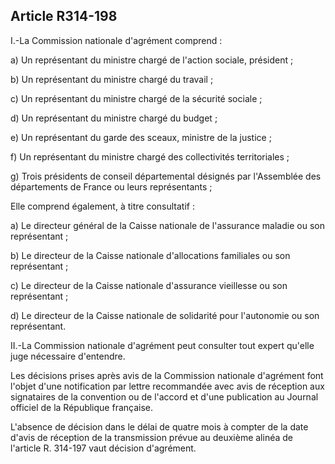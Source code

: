 ## Article R314-198

I.-La Commission nationale d'agrément comprend :

a) Un représentant du ministre chargé de l'action sociale, président ;

b) Un représentant du ministre chargé du travail ;

c) Un représentant du ministre chargé de la sécurité sociale ;

d) Un représentant du ministre chargé du budget ;

e) Un représentant du garde des sceaux, ministre de la justice ;

f) Un représentant du ministre chargé des collectivités territoriales ;

g) Trois présidents de conseil départemental désignés par l'Assemblée des départements de France ou leurs
représentants ;

Elle comprend également, à titre consultatif :

a) Le directeur général de la Caisse nationale de l'assurance maladie ou son représentant ;

b) Le directeur de la Caisse nationale d'allocations familiales ou son représentant ;

c) Le directeur de la Caisse nationale d'assurance vieillesse ou son représentant ;

d) Le directeur de la Caisse nationale de solidarité pour l'autonomie ou son représentant.

II.-La Commission nationale d'agrément peut consulter tout expert qu'elle juge nécessaire d'entendre.

Les décisions prises après avis de la Commission nationale d'agrément font l'objet d'une notification
par lettre recommandée avec avis de réception aux signataires de la convention ou de l'accord et d'une
publication au Journal officiel de la République française.

L'absence de décision dans le délai de quatre mois à compter de la date d'avis de réception de la transmission
prévue au deuxième alinéa de l'article R. 314-197 vaut décision d'agrément.


